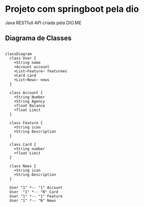 # Projeto com springboot pela dio

Java RESTfull API criada pela DIO.ME

## Diagrama de Classes

```mermaid

classDiagram
  class User {
    +String name
    +Account account
    +List~Feature~ featurees
    +Card card
    +List~News~ news
  }

  class Account {
    +String Number
    +String Agency
    +float Balance
    +float Limit
  }

  class Feature {
    +String icon
    +String Description
  }

  class Card {
    +String number
    +float Limit
  }

  class News {
    +String icon
    +String Description
  }

  User "1" *-- "1" Account
  User  "1" *-- "N" Card
  User "1" *-- "1" Feature
  User "1" *-- "N" News
```
